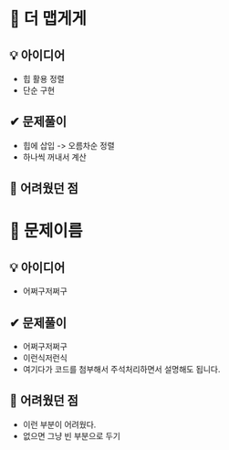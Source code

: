 # 🔎 더 맵게게

## 💡 아이디어

- 힙 활용 정렬
- 단순 구현

## ✔ 문제풀이

- 힙에 삽입 -> 오름차순 정렬
- 하나씩 꺼내서 계산

## 🤕 어려웠던 점

# 🔎 문제이름

## 💡 아이디어

- 어쩌구저쩌구

## ✔ 문제풀이

- 어쩌구저쩌구
- 이런식저런식
- 여기다가 코드를 첨부해서 주석처리하면서 설명해도 됩니다.

## 🤕 어려웠던 점

- 이런 부분이 어려웠다.
- 없으면 그냥 빈 부분으로 두기
